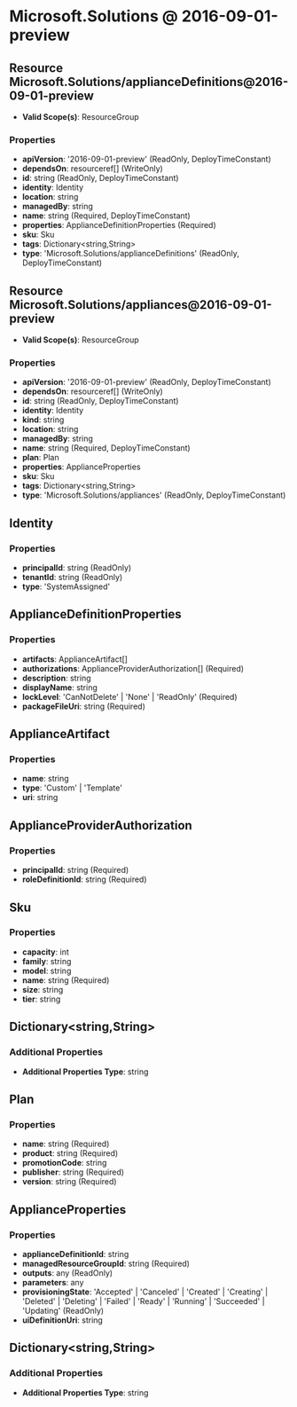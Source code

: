# Microsoft.Solutions @ 2016-09-01-preview

## Resource Microsoft.Solutions/applianceDefinitions@2016-09-01-preview
* **Valid Scope(s)**: ResourceGroup
### Properties
* **apiVersion**: '2016-09-01-preview' (ReadOnly, DeployTimeConstant)
* **dependsOn**: resourceref[] (WriteOnly)
* **id**: string (ReadOnly, DeployTimeConstant)
* **identity**: Identity
* **location**: string
* **managedBy**: string
* **name**: string (Required, DeployTimeConstant)
* **properties**: ApplianceDefinitionProperties (Required)
* **sku**: Sku
* **tags**: Dictionary<string,String>
* **type**: 'Microsoft.Solutions/applianceDefinitions' (ReadOnly, DeployTimeConstant)

## Resource Microsoft.Solutions/appliances@2016-09-01-preview
* **Valid Scope(s)**: ResourceGroup
### Properties
* **apiVersion**: '2016-09-01-preview' (ReadOnly, DeployTimeConstant)
* **dependsOn**: resourceref[] (WriteOnly)
* **id**: string (ReadOnly, DeployTimeConstant)
* **identity**: Identity
* **kind**: string
* **location**: string
* **managedBy**: string
* **name**: string (Required, DeployTimeConstant)
* **plan**: Plan
* **properties**: ApplianceProperties
* **sku**: Sku
* **tags**: Dictionary<string,String>
* **type**: 'Microsoft.Solutions/appliances' (ReadOnly, DeployTimeConstant)

## Identity
### Properties
* **principalId**: string (ReadOnly)
* **tenantId**: string (ReadOnly)
* **type**: 'SystemAssigned'

## ApplianceDefinitionProperties
### Properties
* **artifacts**: ApplianceArtifact[]
* **authorizations**: ApplianceProviderAuthorization[] (Required)
* **description**: string
* **displayName**: string
* **lockLevel**: 'CanNotDelete' | 'None' | 'ReadOnly' (Required)
* **packageFileUri**: string (Required)

## ApplianceArtifact
### Properties
* **name**: string
* **type**: 'Custom' | 'Template'
* **uri**: string

## ApplianceProviderAuthorization
### Properties
* **principalId**: string (Required)
* **roleDefinitionId**: string (Required)

## Sku
### Properties
* **capacity**: int
* **family**: string
* **model**: string
* **name**: string (Required)
* **size**: string
* **tier**: string

## Dictionary<string,String>
### Additional Properties
* **Additional Properties Type**: string

## Plan
### Properties
* **name**: string (Required)
* **product**: string (Required)
* **promotionCode**: string
* **publisher**: string (Required)
* **version**: string (Required)

## ApplianceProperties
### Properties
* **applianceDefinitionId**: string
* **managedResourceGroupId**: string (Required)
* **outputs**: any (ReadOnly)
* **parameters**: any
* **provisioningState**: 'Accepted' | 'Canceled' | 'Created' | 'Creating' | 'Deleted' | 'Deleting' | 'Failed' | 'Ready' | 'Running' | 'Succeeded' | 'Updating' (ReadOnly)
* **uiDefinitionUri**: string

## Dictionary<string,String>
### Additional Properties
* **Additional Properties Type**: string


